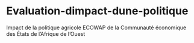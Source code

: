 # Evaluation-dimpact-dune-politique
Impact de la politique agricole ECOWAP de la Communauté économique des États de l’Afrique de l’Ouest
